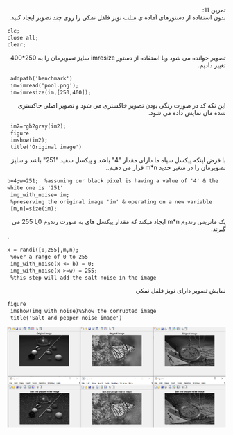 <div dir ="rtl">

تمرین 11:<br/>
     بدون استفاده از دستورهای آماده ی متلب نویز فلفل نمکی را روی چند تصویر ایجاد کنید. <br/>

</div>

```
clc;
close all;
clear;
```
<div dir ="rtl">
تصویر خوانده می شود  وبا استفاده از دستور imresize سایز تصویرمان را به 250*400 تغییر دادیم.  <br/>
</div>

```
 addpath('benchmark')
 im=imread('pool.png');
 im=imresize(im,[250,400]);
```
<div dir ="rtl">
این تکه کد در صورت رنگی بودن تصویر خاکستری می شود و تصویر اصلی خاکستری شده مان نمایش داده می شود. <br/>
</div>

```
 im2=rgb2gray(im2); 
 figure
 imshow(im2);
 title('Original image')

```

<div dir ="rtl">
  با فرض اینکه پیکسل سیاه ما دارای مقدار "4" باشد و پیکسل  سفید "251" باشد و سایز تصویرمان را در متغیر جدید m*n قرار می دهیم..<br/>
</div>

```
b=4;w=251;  %assuming our black pixel is having a value of '4' & the white one is '251'
 img_with_noise= im; 
 %preserving the original image 'im' & operating on a new variable
 [m,n]=size(im);
```
<div dir ="rtl">
 یک ماتریس رندوم m*n ایجاد میکند که مقدار پیکسل های  به صورت رندوم 0یا  255 می گیرند.<br/>
</div>.

```
x = randi([0,255],m,n);  
 %over a range of 0 to 255
 img_with_noise(x <= b) = 0;  
 img_with_noise(x >=w) = 255;  
 %this step will add the salt noise in the image
```
<div dir ="rtl">
 نمایش تصویر دارای نویز فلفل  نمکی <br/>
</div>

```
figure
 imshow(img_with_noise)%Show the corrupted image
 title('Salt and pepper noise image')
```

![out](https://github.com/semnan-university-ai/image-processing-class/blob/main/excersiecs/FatemehSeyfi/11/q11.png)
